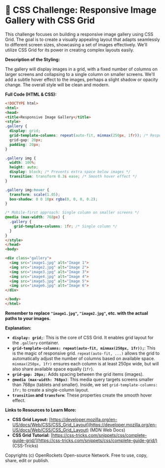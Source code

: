 # 🐞 CSS Challenge: Responsive Image Gallery with CSS Grid


This challenge focuses on building a responsive image gallery using CSS Grid.  The goal is to create a visually appealing layout that adapts seamlessly to different screen sizes, showcasing a set of images effectively. We'll utilize CSS Grid for its power in creating complex layouts easily.

**Description of the Styling:**

The gallery will display images in a grid, with a fixed number of columns on larger screens and collapsing to a single column on smaller screens.  We'll add a subtle hover effect to the images, perhaps a slight shadow or opacity change.  The overall style will be clean and modern.

**Full Code (HTML & CSS):**

```html
<!DOCTYPE html>
<html>
<head>
<title>Responsive Image Gallery</title>
<style>
.gallery {
  display: grid;
  grid-template-columns: repeat(auto-fit, minmax(250px, 1fr)); /* Responsive columns */
  grid-gap: 20px;
  padding: 20px;
}

.gallery img {
  width: 100%;
  height: auto;
  display: block; /* Prevents extra space below images */
  transition: transform 0.3s ease; /* Smooth hover effect */
}

.gallery img:hover {
  transform: scale(1.05);
  box-shadow: 0 0 10px rgba(0, 0, 0, 0.2);
}

/* Mobile-first approach: Single column on smaller screens */
@media (max-width: 768px) {
  .gallery {
    grid-template-columns: 1fr; /* Single column */
  }
}
</style>
</head>
<body>

<div class="gallery">
  <img src="image1.jpg" alt="Image 1">
  <img src="image2.jpg" alt="Image 2">
  <img src="image3.jpg" alt="Image 3">
  <img src="image4.jpg" alt="Image 4">
  <img src="image5.jpg" alt="Image 5">
  <img src="image6.jpg" alt="Image 6">
</div>

</body>
</html>
```

**Remember to replace `"image1.jpg"`, `"image2.jpg"`, etc. with the actual paths to your images.**


**Explanation:**

* **`display: grid;`**: This is the core of CSS Grid.  It enables grid layout for the `.gallery` container.
* **`grid-template-columns: repeat(auto-fit, minmax(250px, 1fr));`**: This is the magic of responsive grid. `repeat(auto-fit, ...)` allows the grid to automatically adjust the number of columns based on available space. `minmax(250px, 1fr)` ensures each column is at least 250px wide, but will also share available space equally (`1fr`).
* **`grid-gap: 20px;`**: Adds spacing between the grid items (images).
* **`@media (max-width: 768px)`**: This media query targets screens smaller than 768px (tablets and smaller).  Inside, we set `grid-template-columns: 1fr;` to create a single-column layout.
* **`transition` and `transform`**: These properties create the smooth hover effect.


**Links to Resources to Learn More:**

* **CSS Grid Layout:** [https://developer.mozilla.org/en-US/docs/Web/CSS/CSS_Grid_Layout](https://developer.mozilla.org/en-US/docs/Web/CSS/CSS_Grid_Layout) (MDN Web Docs)
* **CSS Grid Tutorial:** [https://css-tricks.com/snippets/css/complete-guide-grid/](https://css-tricks.com/snippets/css/complete-guide-grid/) (CSS-Tricks)


Copyrights (c) OpenRockets Open-source Network. Free to use, copy, share, edit or publish.

